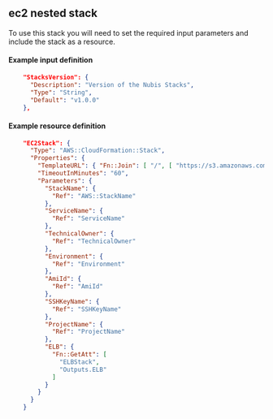 ﻿## ec2 nested stack

To use this stack you will need to set the required input parameters and include the stack as a resource.

#### Example input definition
```json
    "StacksVersion": {
      "Description": "Version of the Nubis Stacks",
      "Type": "String",
      "Default": "v1.0.0"
    },
```

#### Example resource definition
```json
    "EC2Stack": {
      "Type": "AWS::CloudFormation::Stack",
      "Properties": {
        "TemplateURL": { "Fn::Join": [ "/", [ "https://s3.amazonaws.com/nubisproject-stacks", { "Ref": "StacksVersion" }, "ec2.template" ] ] },
        "TimeoutInMinutes": "60",
        "Parameters": {
          "StackName": {
            "Ref": "AWS::StackName"
          },
          "ServiceName": {
            "Ref": "ServiceName"
          },
          "TechnicalOwner": {
            "Ref": "TechnicalOwner"
          },
          "Environment": {
            "Ref": "Environment"
          },
          "AmiId": {
            "Ref": "AmiId"
          },
          "SSHKeyName": {
            "Ref": "SSHKeyName"
          },
          "ProjectName": {
            "Ref": "ProjectName"
          },
          "ELB": {
            "Fn::GetAtt": [
              "ELBStack",
              "Outputs.ELB"
            ]
          }
        }
      }
    }
```